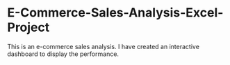 # E-Commerce-Sales-Analysis-Excel-Project
This is an e-commerce sales analysis. I have created an interactive dashboard to display the performance.
